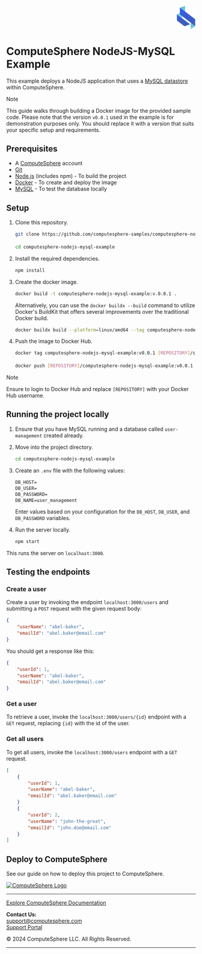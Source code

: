 <p align="right">
    <img src="public/assets/logo.svg" width="50px" />
</p>

# ComputeSphere NodeJS-MySQL Example

This example deploys a NodeJS application that uses a [MySQL datastore](https://docs.computesphere.com/docs/features/datastores/mysql) within ComputeSphere.

> [!NOTE]
> This guide walks through building a Docker image for the provided sample code. Please note that the version `v0.0.1` used in the example is for demonstration purposes only. You should replace it with a version that suits your specific setup and requirements.

## Prerequisites

- A [ComputeSphere](https://computesphere.com) account
- [Git](https://git-scm.com/downloads)
- [Node.js](https://nodejs.org/en/download/package-manager) (includes npm) - To build the project
- [Docker](https://docs.docker.com/engine/install/) - To create and deploy the image
- [MySQL](https://www.mysql.com/) - To test the database locally

## Setup

1. Clone this repository.

    ```bash
    git clone https://github.com/computesphere-samples/computesphere-nodejs-mysql-example.git

    cd computesphere-nodejs-mysql-example
    ```

2. Install the required dependencies.

    ```bash
    npm install
    ```

3. Create the docker image.

    ```bash
    docker build -t computesphere-nodejs-mysql-example:v.0.0.1 .
    ```

    Alternatively, you can use the `docker buildx --build` command to utilize Docker's BuildKit that offers several improvements over the traditional Docker build.
    
    ```bash
    docker buildx build --platform=linux/amd64 --tag computesphere-nodejs-mysql-example:v0.0.1 .
    ``` 

4. Push the image to Docker Hub.

    ```bash
    docker tag computesphere-nodejs-mysql-example:v0.0.1 [REPOSITORY]/computesphere-nodejs-mysql-example:v0.0.1

    docker push [REPOSITORY]/computesphere-nodejs-mysql-example:v0.0.1
    ```

> [!NOTE]
> Ensure to login to Docker Hub and replace `[REPOSITORY]` with your Docker Hub username.

## Running the project locally

1. Ensure that you have MySQL running and a database called `user-management` created already.

1. Move into the project directory.

    ```bash
    cd computesphere-nodejs-mysql-example
    ```

1. Create an `.env` file with the following values:

    ```
    DB_HOST=
    DB_USER=
    DB_PASSWORD=
    DB_NAME=user_management
    ```

    Enter values based on your configuration for the `DB_HOST`, `DB_USER`, and `DB_PASSWORD` variables.

1. Run the server locally.

    ```bash
    npm start
    ```

This runs the server on `localhost:3000`.

## Testing the endpoints

### Create a user

Create a user by invoking the endpoint `localhost:3000/users` and submitting a `POST` request with the given request body:

```json
{
    "userName": "abel-baker",
    "emailId": "abel.baker@email.com"
}
```

You should get a response like this:

```json
{
    "userId": 1,
    "userName": "abel-baker",
    "emailId": "abel.baker@email.com"
}
```

### Get a user

To retrieve a user, invoke the `localhost:3000/users/{id}` endpoint with a `GET` request, replacing `{id}` with the id of the user.

### Get all users

To get all users, invoke the `localhost:3000/users` endpoint with a `GET` request.

```json
[
    {
        "userId": 1,
        "userName": "abel-baker",
        "emailId": "abel.baker@email.com"
    }
    {
        "userId": 2,
        "userName": "john-the-great",
        "emailId": "john.doe@email.com"
    }
]
```

## Deploy to ComputeSphere

See our guide on how to deploy this project to ComputeSphere.

<!-- Check if this is the right link to the dashboard -->
<a href="https://console.computesphere.com"> <img src="https://cdn.sanity.io/images/5jct4wv7/production/a3a823db7833f9274fc723b1223084b51c7ed160-1103x160.png" width="350px" alt="ComputeSphere Logo"> </a>

---
[Explore ComputeSphere Documentation](https://docs.computesphere.com)

**Contact Us:**  
[support@computesphere.com](mailto:support@computesphere.com)  
[Support Portal](https://support.computesphere.com/portal)

&copy; 2024 ComputeSphere LLC. All Rights Reserved.

---